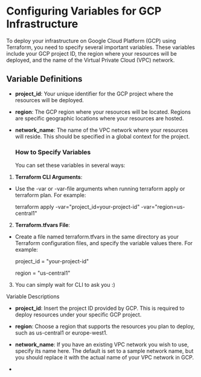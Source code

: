# Configuring Variables for GCP Infrastructure
To deploy your infrastructure on Google Cloud Platform (GCP) using Terraform, you need to specify several important variables. These variables include your GCP project ID, the region where your resources will be deployed, and the name of the Virtual Private Cloud (VPC) network.

## Variable Definitions
- **project_id**: Your unique identifier for the GCP project where the resources will be deployed.

- **region**: The GCP region where your resources will be located. Regions are specific geographic locations where your resources are hosted.
  
- **network_name**: The name of the VPC network where your resources will reside. This should be specified in a global context for the project.

  ### How to Specify Variables
  You can set these variables in several ways:

1. **Terraform CLI Arguments**:
- Use the -var or -var-file arguments when running terraform apply or terraform plan. For example:

    terraform apply -var="project_id=your-project-id" -var="region=us-central1"

2. **Terraform.tfvars File**:
- Create a file named terraform.tfvars in the same directory as your Terraform configuration files, and specify the variable values there. For example:

    project_id = "your-project-id"

    region     = "us-central1"

3. You can simply wait for CLI to ask you :)

Variable Descriptions

 - **project_id**: Insert the project ID provided by GCP. This is required to deploy resources under your specific GCP project.
 
 - **region**: Choose a region that supports the resources you plan to deploy, such as us-central1 or europe-west1.
 
 - **network_name**: If you have an existing VPC network you wish to use, specify its name here. The default is set to a sample network name, but you should replace it with the actual name of your VPC network in GCP.
 - 
